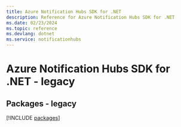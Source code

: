 ```yaml
---
title: Azure Notification Hubs SDK for .NET
description: Reference for Azure Notification Hubs SDK for .NET
ms.date: 02/23/2024
ms.topic: reference
ms.devlang: dotnet
ms.service: notificationhubs
---
```

# Azure Notification Hubs SDK for .NET - legacy
## Packages - legacy
[!INCLUDE [packages](notification-hubs-index.md)]